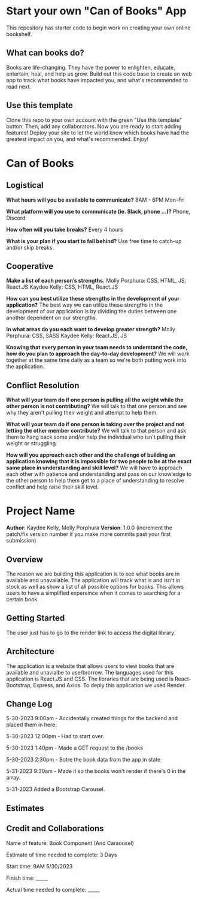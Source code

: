 # Start your own "Can of Books" App

This repository has starter code to begin work on creating your own online bookshelf.

## What can books do?

Books are life-changing. They have the power to enlighten, educate, entertain, heal, and help us grow. Build out this code base to create an web app to track what books have impacted you, and what's recommended to read next.

## Use this template

Clone this repo to your own account with the green "Use this template" button. Then, add any collaborators. Now you are ready to start adding features! Deploy your site to let the world know which books have had the greatest impact on you, and what's recommended. Enjoy!

# Can of Books

## Logistical

**What hours will you be available to communicate?**
8AM - 6PM Mon-Fri

**What platform will you use to communicate (ie. Slack, phone …)?**
Phone, Discord

**How often will you take breaks?**
Every 4 hours

**What is your plan if you start to fall behind?**
Use free time to catch-up and/or skip breaks.

## Cooperative

**Make a list of each person’s strengths.**
Molly Porphura: CSS, HTML, JS, React.JS
Kaydee Kelly: CSS, HTML, React.JS

**How can you best utilize these strengths in the development of your application?**
The best way we can utilize these strengths in the development of our application is by dividing the duties between one another dependent on our strengths.

**In what areas do you each want to develop greater strength?**
Molly Porphura: CSS, SASS
Kaydee Kelly: React.JS, JS

**Knowing that every person in your team needs to understand the code, how do you plan to approach the day-to-day development?**
We will work together at the same time daily as a team so we're both putting work into the application.

## Conflict Resolution

**What will your team do if one person is pulling all the weight while the other person is not contributing?**
We will talk to that one person and see why they aren't pulling their weight and attempt to help them.

**What will your team do if one person is taking over the project and not letting the other member contribute?**
We will talk to that person and ask them to hang back some and/or help the individual who isn't pulling their weight or struggling.

**How will you approach each other and the challenge of building an application knowing that it is impossible for two people to be at the exact same place in understanding and skill level?**
We will have to approach each other with patience and understanding and pass on our knowledge to the other person to help them get to a place of understanding to resolve conflict and help raise their skill level.

# Project Name

**Author**: Kaydee Kelly, Molly Porphura
**Version**: 1.0.0 (increment the patch/fix version number if you make more commits past your first submission)

## Overview
<!-- Provide a high level overview of what this application is and why you are building it, beyond the fact that it's an assignment for this class. (i.e. What's your problem domain?) -->

The reason we are building this application is to see what books are in available and unavailable. The application will track what is and isn't in stock as well as show a list of all possible options for books. This allows users to have a simplified expereince when it comes to searching for a certain book.

## Getting Started
<!-- What are the steps that a user must take in order to build this app on their own machine and get it running? -->
The user just has to go to the render link to access the digital library.

## Architecture
<!-- Provide a detailed description of the application design. What technologies (languages, libraries, etc) you're using, and any other relevant design information. -->
The application is a website that allows users to view books that are available and unavialbe to use/brorrow. The languages used for this application is React.JS and CSS. The libraries that are being used is React-Bootstrap, Express, and Axios. To deply this application we used Render.

## Change Log
<!-- Use this area to document the iterative changes made to your application as each feature is successfully implemented. Use time stamps. Here's an example:

01-01-2001 4:59pm - Application now has a fully-functional express server, with a GET route for the location resource. -->

5-30-2023 9:00am - Accidentally created things for the backend and placed them in here.

5-30-2023 12:00pm - Had to start over.

5-30-2023 1:40pm - Made a GET request to the /books

5-30-2023 2:30pm - Sotre the book data from the app in state

5-31-2023 9:30am - Made it so the books won't render if there's 0 in the array.

5-31-2023 Added a Bootstrap Carousel.

## Estimates
<!-- See below -->

## Credit and Collaborations
<!-- Give credit (and a link) to other people or resources that helped you build this application. -->

Name of feature: Book Component (And Caraousel)

Estimate of time needed to complete: 3 Days

Start time: 9AM 5/30/2023

Finish time: _____

Actual time needed to complete: _____
